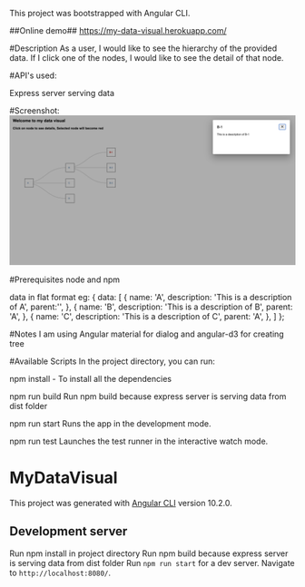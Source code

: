 This project was bootstrapped with Angular CLI.

##Online demo##
https://my-data-visual.herokuapp.com/

#Description
As a user, I would like to see the hierarchy of the provided data. If I click one of the nodes, I would like to see the detail of that node.

#API's used:

Express server serving data


#Screenshot: ![Image](docs/my-data.png)




#Prerequisites
node and npm

data in flat format eg: {
    data: [
      {
        name: 'A',
        description: 'This is a description of A',
        parent:'',
      },
      {
        name: 'B',
        description: 'This is a description of B',
        parent: 'A',
      },
      {
        name: 'C',
        description: 'This is a description of C',
        parent: 'A',
      },
]
};



#Notes
I am using Angular material for dialog and angular-d3 for creating tree


#Available Scripts
In the project directory, you can run:

npm install - To install all the dependencies

npm run build
Run npm build because express server is serving data from dist folder

npm run start
Runs the app in the development mode.

npm run test
Launches the test runner in the interactive watch mode.


# MyDataVisual

This project was generated with [Angular CLI](https://github.com/angular/angular-cli) version 10.2.0.

## Development server
Run npm install in project directory
Run npm build because express server is serving data from dist folder
Run `npm run start` for a dev server. Navigate to `http://localhost:8080/`.

